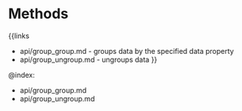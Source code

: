 
Methods
=======

{{links
- api/group_group.md - groups data by the specified data property
- api/group_ungroup.md - ungroups data
}}

@index:
- api/group_group.md
- api/group_ungroup.md


